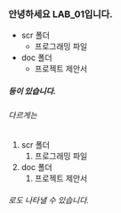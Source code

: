 ### 안녕하세요 LAB_01입니다.
* scr 폴더
  * 프로그래밍 파일
* doc 폴더
  * 프로젝트 제안서
##### 등이 있습니다.

###### 다르게는 
1. scr 폴더
   1. 프로그래밍 파일
2. doc 폴더
   1. 프로젝트 제안서

###### 로도 나타낼 수 있습니다.



